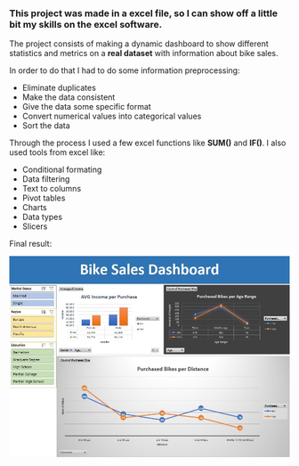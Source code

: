 ### This project was made in a excel file, so I can show off a little bit my skills on the excel software.

The project consists of making a dynamic dashboard to show different statistics and metrics on a **real dataset** with information about bike sales.

In order to do that I had to do some information preprocessing:
- Eliminate duplicates
- Make the data consistent
- Give the data some specific format
- Convert numerical values into categorical values
- Sort the data

Through the process I used a few excel functions like **SUM()** and **IF()**. I also used tools from excel like:
- Conditional formating
- Data filtering
- Text to columns
- Pivot tables
- Charts
- Data types
- Slicers

Final result:

![plot](../images/Bike_sales_dashboard.jpg)
